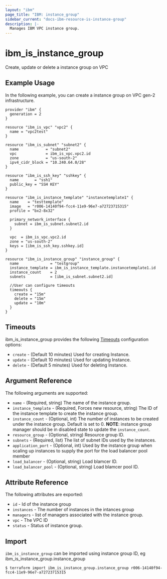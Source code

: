```yaml
---
layout: "ibm"
page_title: "IBM: instance_group"
sidebar_current: "docs-ibm-resource-is-instance-group"
description: |-
  Manages IBM VPC instance group.
---
```


# ibm\_is_instance_group

Create, update or delete a instance group on VPC

## Example Usage

In the following example, you can create a instance group on VPC gen-2 infrastructure.
```hcl
provider "ibm" {
  generation = 2
}

resource "ibm_is_vpc" "vpc2" {
  name = "vpc2test"
}

resource "ibm_is_subnet" "subnet2" {
  name            = "subnet2"
  vpc             = ibm_is_vpc.vpc2.id
  zone            = "us-south-2"
  ipv4_cidr_block = "10.240.64.0/28"
}

resource "ibm_is_ssh_key" "sshkey" {
  name       = "ssh1"
  public_key = "SSH KEY"
}

resource "ibm_is_instance_template" "instancetemplate1" {
  name    = "testtemplate"
  image   = "r006-14140f94-fcc4-11e9-96e7-a72723715315"
  profile = "bx2-8x32"

  primary_network_interface {
    subnet = ibm_is_subnet.subnet2.id
  }

  vpc  = ibm_is_vpc.vpc2.id
  zone = "us-south-2"
  keys = [ibm_is_ssh_key.sshkey.id]
}

resource "ibm_is_instance_group" "instance_group" {
  name              = "testgroup"
  instance_template = ibm_is_instance_template.instancetemplate1.id
  instance_count    = 2
  subnets           = [ibm_is_subnet.subnet2.id]

  //User can configure timeouts
  timeouts {
    create = "15m"
    delete = "15m"
    update = "10m"
  }
}
```

## Timeouts

ibm_is_instance_group provides the following [Timeouts](https://www.terraform.io/docs/configuration/resources.html#timeouts) configuration options:

* `create` - (Default 10 minutes) Used for creating Instance.
* `update` - (Default 10 minutes) Used for updating Instance.
* `delete` - (Default 5 minutes) Used for deleting Instance.

## Argument Reference

The following arguments are supported:

* `name` - (Required, string) The name of the instance group.
* `instance_template` - (Required, Forces new resource, string) The ID of the instance template to create the instance group.
* `instance_count` - (Optional, int) The number of instances to be created under the instance group. Default is set to 0.
  **NOTE**: instance group manager should be in disabled state to update the `instance_count`.
* `resource_group` - (Optional, string) Resource group ID.
* `subnets` - (Required, list) The list of subnet IDs used by the instances.
* `application_port` - (Optional, int) Used by the instance group when scaling up instances to supply the port for the load balancer pool member
* `load_balancer` - (Optional, string) Load blamcer ID.
* `load_balancer_pool` - (Optional, string) Load blamcer pool ID.

## Attribute Reference

The following attributes are exported:

* `id` - Id of the instance group
* `instances` - The number of instances in the intances group
* `managers` - list of managers associated with the instance group.
* `vpc` - The VPC ID
* `status` - Status of instance group.

## Import

`ibm_is_instance_group` can be imported using instance group ID, eg ibm_is_instance_group.instance_group

```
$ terraform import ibm_is_instance_group.instance_group r006-14140f94-fcc4-11e9-96e7-a72723715315
```
